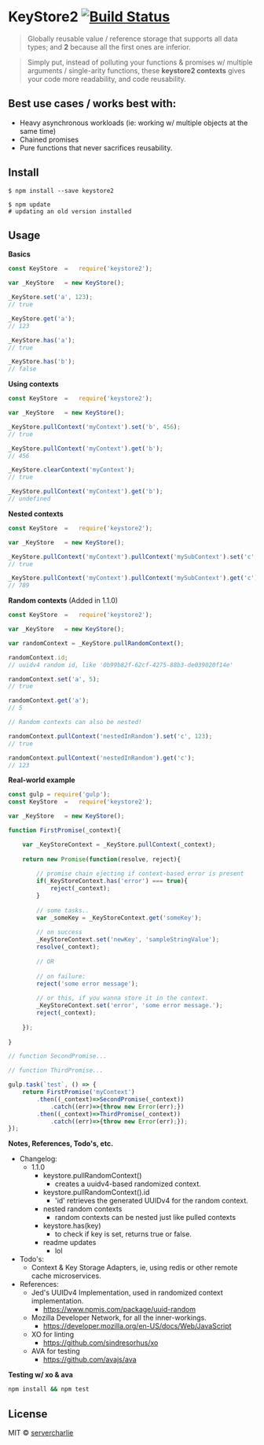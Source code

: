 # KeyStore2 [![Build Status](https://travis-ci.org/servercharlie/keystore2>.svg?branch=master)](https://travis-ci.org/servercharlie/keystore2)

> Globally reusable value / reference storage that supports all data types; and **2** because all the first ones are inferior.

> Simply put, instead of polluting your functions & promises w/ multiple arguments / single-arity functions, these **keystore2 contexts** gives your code more readability, and code reusability.

## Best use cases / works best with:
- Heavy asynchronous workloads (ie: working w/ multiple objects at the same time)
- Chained promises
- Pure functions that never sacrifices reusability.

## Install

```
$ npm install --save keystore2

$ npm update
# updating an old version installed
```

## Usage

**Basics**

```js
const KeyStore	=	require('keystore2');

var _KeyStore	= new KeyStore();

_KeyStore.set('a', 123);
// true

_KeyStore.get('a');
// 123

_KeyStore.has('a');
// true

_KeyStore.has('b');
// false

```

**Using contexts**

```js
const KeyStore	=	require('keystore2');

var _KeyStore	= new KeyStore();

_KeyStore.pullContext('myContext').set('b', 456);
// true

_KeyStore.pullContext('myContext').get('b');
// 456

_KeyStore.clearContext('myContext');
// true

_KeyStore.pullContext('myContext').get('b');
// undefined

```

**Nested contexts**

```js
const KeyStore	=	require('keystore2');

var _KeyStore	= new KeyStore();

_KeyStore.pullContext('myContext').pullContext('mySubContext').set('c', 789);
// true

_KeyStore.pullContext('myContext').pullContext('mySubContext').get('c');
// 789
```

**Random contexts** (Added in 1.1.0)

```js
const KeyStore	=	require('keystore2');

var _KeyStore	= new KeyStore();

var randomContext = _KeyStore.pullRandomContext();

randomContext.id;
// uuidv4 random id, like '0b99b82f-62cf-4275-88b3-de039020f14e'

randomContext.set('a', 5);
// true

randomContext.get('a');
// 5

// Random contexts can also be nested!

randomContext.pullContext('nestedInRandom').set('c', 123);
// true

randomContext.pullContext('nestedInRandom').get('c');
// 123

```

**Real-world example**

```js
const gulp = require('gulp');
const KeyStore	=	require('keystore2');

var _KeyStore	= new KeyStore();

function FirstPromise(_context){

	var _KeyStoreContext = _KeyStore.pullContext(_context);
	
	return new Promise(function(resolve, reject){
	
		// promise chain ejecting if context-based error is present
		if(_KeyStoreContext.has('error') === true){
			reject(_context);
		}
		
		// some tasks..
		var _someKey = _KeyStoreContext.get('someKey');
		
		// on success
		_KeyStoreContext.set('newKey', 'sampleStringValue');
		resolve(_context);
		
		// OR
		
		// on failure:
		reject('some error message');
		
		// or this, if you wanna store it in the context.
		_KeyStoreContext.set('error', 'some error message.');
		reject(_context);
		
	});
	
}

// function SecondPromise...

// function ThirdPromise...

gulp.task(`test`, () => {
	return FirstPromise('myContext')
		.then((_context)=>SecondPromise(_context))
			.catch((err)=>{throw new Error(err);})
		.then((_context)=>ThirdPromise(_context))
			.catch((err)=>{throw new Error(err);});
});
```

**Notes, References, Todo's, etc.**
- Changelog:
	- 1.1.0
		- keystore.pullRandomContext()
			- creates a uuidv4-based randomized context.
		- keystore.pullRandomContext().id
			- 'id' retrieves the generated UUIDv4 for the random context.
		- nested random contexts
			- random contexts can be nested just like pulled contexts
		- keystore.has(key)
			- to check if key is set, returns true or false.
		- readme updates
			- lol
- Todo's:
	- Context & Key Storage Adapters, ie, using redis or other remote cache microservices.
- References:
	- Jed's UUIDv4 Implementation, used in randomized context implementation.
		- https://www.npmjs.com/package/uuid-random
	- Mozilla Developer Network, for all the inner-workings.
		- https://developer.mozilla.org/en-US/docs/Web/JavaScript
	- XO for linting
		- https://github.com/sindresorhus/xo
	- AVA for testing
		- https://github.com/avajs/ava

**Testing w/ xo & ava**

```sh
npm install && npm test
```


## License

MIT © [servercharlie](https://github.com/servercharlie)
